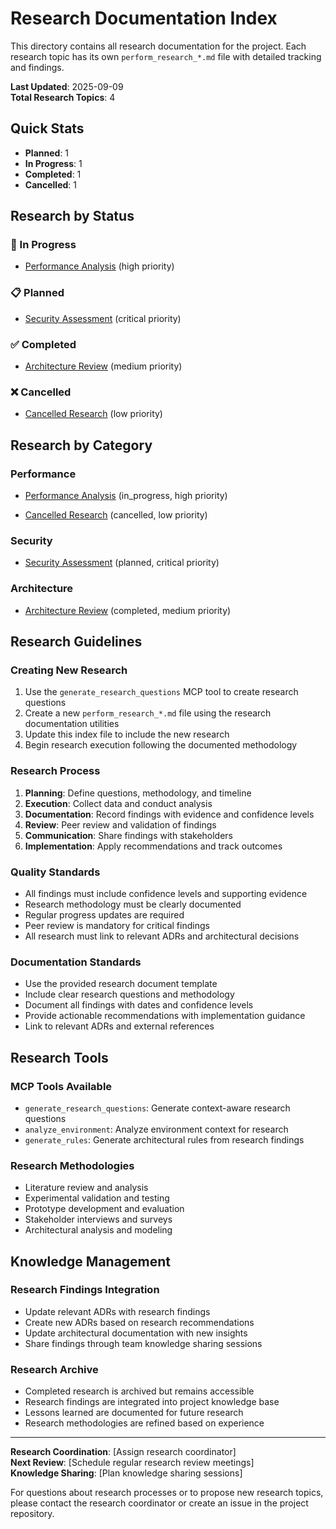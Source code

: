 # Research Documentation Index

This directory contains all research documentation for the project. Each research topic has its own `perform_research_*.md` file with detailed tracking and findings.

**Last Updated**: 2025-09-09  
**Total Research Topics**: 4  

## Quick Stats

- **Planned**: 1
- **In Progress**: 1
- **Completed**: 1
- **Cancelled**: 1

## Research by Status

### 🔄 In Progress

- [Performance Analysis](./perform_research_research_001.md) (high priority)


### 📋 Planned

- [Security Assessment](./perform_research_research_002.md) (critical priority)


### ✅ Completed

- [Architecture Review](./perform_research_research_003.md) (medium priority)


### ❌ Cancelled

- [Cancelled Research](./perform_research_research_004.md) (low priority)


## Research by Category


### Performance

- [Performance Analysis](./perform_research_research_001.md) (in_progress, high priority)

- [Cancelled Research](./perform_research_research_004.md) (cancelled, low priority)


### Security

- [Security Assessment](./perform_research_research_002.md) (planned, critical priority)


### Architecture

- [Architecture Review](./perform_research_research_003.md) (completed, medium priority)



## Research Guidelines

### Creating New Research
1. Use the `generate_research_questions` MCP tool to create research questions
2. Create a new `perform_research_*.md` file using the research documentation utilities
3. Update this index file to include the new research
4. Begin research execution following the documented methodology

### Research Process
1. **Planning**: Define questions, methodology, and timeline
2. **Execution**: Collect data and conduct analysis
3. **Documentation**: Record findings with evidence and confidence levels
4. **Review**: Peer review and validation of findings
5. **Communication**: Share findings with stakeholders
6. **Implementation**: Apply recommendations and track outcomes

### Quality Standards
- All findings must include confidence levels and supporting evidence
- Research methodology must be clearly documented
- Regular progress updates are required
- Peer review is mandatory for critical findings
- All research must link to relevant ADRs and architectural decisions

### Documentation Standards
- Use the provided research document template
- Include clear research questions and methodology
- Document all findings with dates and confidence levels
- Provide actionable recommendations with implementation guidance
- Link to relevant ADRs and external references

## Research Tools

### MCP Tools Available
- `generate_research_questions`: Generate context-aware research questions
- `analyze_environment`: Analyze environment context for research
- `generate_rules`: Generate architectural rules from research findings

### Research Methodologies
- Literature review and analysis
- Experimental validation and testing
- Prototype development and evaluation
- Stakeholder interviews and surveys
- Architectural analysis and modeling

## Knowledge Management

### Research Findings Integration
- Update relevant ADRs with research findings
- Create new ADRs based on research recommendations
- Update architectural documentation with new insights
- Share findings through team knowledge sharing sessions

### Research Archive
- Completed research is archived but remains accessible
- Research findings are integrated into project knowledge base
- Lessons learned are documented for future research
- Research methodologies are refined based on experience

---

**Research Coordination**: [Assign research coordinator]  
**Next Review**: [Schedule regular research review meetings]  
**Knowledge Sharing**: [Plan knowledge sharing sessions]  

For questions about research processes or to propose new research topics, please contact the research coordinator or create an issue in the project repository.
